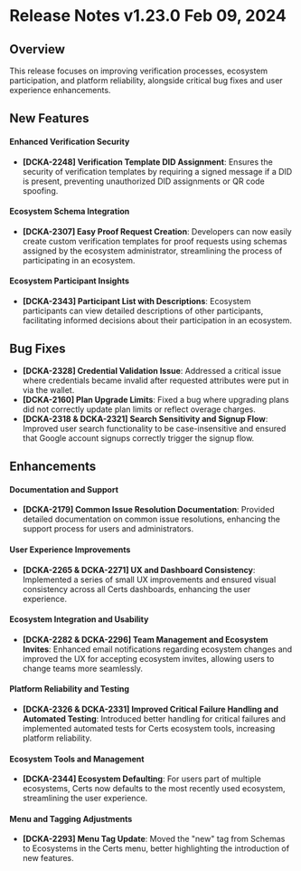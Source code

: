 # Release Notes v1.23.0 Feb 09, 2024

## **Overview**

This release focuses on improving verification processes, ecosystem participation, and platform reliability, alongside critical bug fixes and user experience enhancements.

## **New Features**

#### **Enhanced Verification Security**

* **\[DCKA-2248] Verification Template DID Assignment**: Ensures the security of verification templates by requiring a signed message if a DID is present, preventing unauthorized DID assignments or QR code spoofing.

#### **Ecosystem Schema Integration**

* **\[DCKA-2307] Easy Proof Request Creation**: Developers can now easily create custom verification templates for proof requests using schemas assigned by the ecosystem administrator, streamlining the process of participating in an ecosystem.

#### **Ecosystem Participant Insights**

* **\[DCKA-2343] Participant List with Descriptions**: Ecosystem participants can view detailed descriptions of other participants, facilitating informed decisions about their participation in an ecosystem.

## **Bug Fixes**

* **\[DCKA-2328] Credential Validation Issue**: Addressed a critical issue where credentials became invalid after requested attributes were put in via the wallet.
* **\[DCKA-2160] Plan Upgrade Limits**: Fixed a bug where upgrading plans did not correctly update plan limits or reflect overage charges.
* **\[DCKA-2318 & DCKA-2321] Search Sensitivity and Signup Flow**: Improved user search functionality to be case-insensitive and ensured that Google account signups correctly trigger the signup flow.

## **Enhancements**

#### **Documentation and Support**

* **\[DCKA-2179] Common Issue Resolution Documentation**: Provided detailed documentation on common issue resolutions, enhancing the support process for users and administrators.

#### **User Experience Improvements**

* **\[DCKA-2265 & DCKA-2271] UX and Dashboard Consistency**: Implemented a series of small UX improvements and ensured visual consistency across all Certs dashboards, enhancing the user experience.

#### **Ecosystem Integration and Usability**

* **\[DCKA-2282 & DCKA-2296] Team Management and Ecosystem Invites**: Enhanced email notifications regarding ecosystem changes and improved the UX for accepting ecosystem invites, allowing users to change teams more seamlessly.

#### **Platform Reliability and Testing**

* **\[DCKA-2326 & DCKA-2331] Improved Critical Failure Handling and Automated Testing**: Introduced better handling for critical failures and implemented automated tests for Certs ecosystem tools, increasing platform reliability.

#### **Ecosystem Tools and Management**

* **\[DCKA-2344] Ecosystem Defaulting**: For users part of multiple ecosystems, Certs now defaults to the most recently used ecosystem, streamlining the user experience.

#### **Menu and Tagging Adjustments**

* **\[DCKA-2293] Menu Tag Update**: Moved the "new" tag from Schemas to Ecosystems in the Certs menu, better highlighting the introduction of new features.

##
